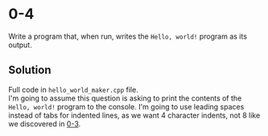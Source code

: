 # 0-4
Write a program that, when run, writes the `Hello, world!` program as its output.

## Solution
Full code in `hello_world_maker.cpp` file.  
I'm going to assume this question is asking to print the contents of the `Hello, world!` program to the console. I'm going to use leading spaces instead of tabs for indented lines, as we want 4 character indents, not 8 like we discovered in [0-3](https://github.com/kwardynski/textbook_problems_cpp_accelerated_cpp/tree/master/chapter00/0-3).
